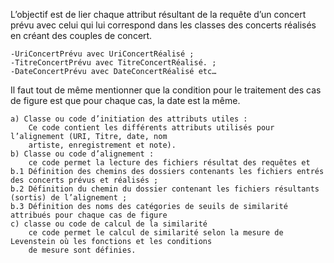 L’objectif est de lier chaque attribut résultant de la requête d’un concert prévu avec celui qui
lui correspond dans les classes des concerts réalisés en créant des couples de concert.

	-UriConcertPrévu avec UriConcertRéalisé ;
	-TitreConcertPrévu avec TitreConcertRéalisé. ;
	-DateConcertPrévu avec DateConcertRéalisé etc…

Il faut tout de même mentionner que la condition pour le traitement des cas de figure est que
pour chaque cas, la date est la même.

	a) Classe ou code d’initiation des attributs utiles :
		Ce code contient les différents attributs utilisés pour l’alignement (URI, Titre, date, nom
		artiste, enregistrement et note).
	b) Classe ou code d’alignement :
		ce code permet la lecture des fichiers résultat des requêtes et
	b.1 Définition des chemins des dossiers contenants les fichiers entrés des concerts prévus et réalisés ;
	b.2 Définition du chemin du dossier contenant les fichiers résultants (sortis) de l’alignement ;
	b.3 Définition des noms des catégories de seuils de similarité attribués pour chaque cas de figure
	c) classe ou code de calcul de la similarité
		ce code permet le calcul de similarité selon la mesure de Levenstein où les fonctions et les conditions
		de mesure sont définies.
